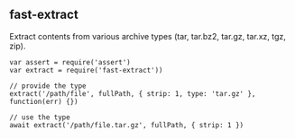 ## fast-extract

Extract contents from various archive types (tar, tar.bz2, tar.gz, tar.xz, tgz, zip).

```
var assert = require('assert')
var extract = require('fast-extract'))

// provide the type
extract('/path/file', fullPath, { strip: 1, type: 'tar.gz' }, function(err) {})

// use the type
await extract('/path/file.tar.gz', fullPath, { strip: 1 })
```
